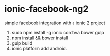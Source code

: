 # ionic-facebook-ng2
simple facebook integration with a ionic 2 project

1. sudo npm install -g ionic cordova bower gulp
2. npm install && bower install
3. gulp build
4. ionic platform add android.

